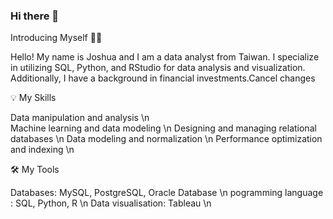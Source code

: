 ### Hi there 👋

Introducing Myself 🙋🏻‍

Hello! My name is Joshua and I am a data analyst from Taiwan. I specialize in utilizing SQL, Python, and RStudio for data analysis and visualization. Additionally, I have a background in financial investments.Cancel changes

💡 My Skills

Data manipulation and analysis \n     
Machine learning and data modeling  \n 
Designing and managing relational databases \n 
Data modeling and normalization \n 
Performance optimization and indexing \n 

🛠️ My Tools

Databases: MySQL, PostgreSQL, Oracle Database \n 
pogramming language : SQL, Python, R  \n 
Data visualisation: Tableau  \n 




<!--
**Joshua-Kao/Joshua-Kao** is a ✨ _special_ ✨ repository because its `README.md` (this file) appears on your GitHub profile.

Here are some ideas to get you started:

- 🔭 I’m currently working on ...
- 🌱 I’m currently learning ...
- 👯 I’m looking to collaborate on ...
- 🤔 I’m looking for help with ...
- 💬 Ask me about ...
- 📫 How to reach me: ...
- 😄 Pronouns: ...
- ⚡ Fun fact: ...
-->

